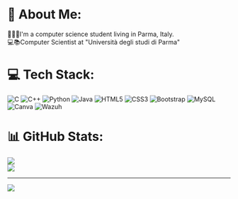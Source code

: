 # 💫 About Me:
👨🏻‍💻I'm a computer science student living in Parma, Italy.<br>💻📚Computer Scientist at "Università degli studi di Parma"


# 💻 Tech Stack:
![C](https://img.shields.io/badge/c-%2300599C.svg?style=flat&logo=c&logoColor=white) ![C++](https://img.shields.io/badge/c++-%2300599C.svg?style=flat&logo=c%2B%2B&logoColor=white) ![Python](https://img.shields.io/badge/python-3670A0?style=flat&logo=python&logoColor=ffdd54) ![Java](https://img.shields.io/badge/java-%23ED8B00.svg?style=flat&logo=java&logoColor=white) ![HTML5](https://img.shields.io/badge/html5-%23E34F26.svg?style=flat&logo=html5&logoColor=white) ![CSS3](https://img.shields.io/badge/css3-%231572B6.svg?style=flat&logo=css3&logoColor=white) ![Bootstrap](https://img.shields.io/badge/bootstrap-%23563D7C.svg?style=flat&logo=bootstrap&logoColor=white) ![MySQL](https://img.shields.io/badge/mysql-%2300f.svg?style=flat&logo=mysql&logoColor=white) ![Canva](https://img.shields.io/badge/Canva-%2300C4CC.svg?style=flat&logo=Canva&logoColor=white) ![Wazuh](https://img.shields.io/badge/Wazuh-beginner-blue)
# 📊 GitHub Stats:
![](https://github-readme-stats.vercel.app/api?username=simonecandio&theme=dark&hide_border=false&include_all_commits=false&count_private=false)<br/>
![](https://github-readme-streak-stats.herokuapp.com/?user=simonecandio&theme=dark&hide_border=false)<br/>

---
[![](https://visitcount.itsvg.in/api?id=simonecandio&icon=0&color=1)](https://visitcount.itsvg.in)

<!-- Proudly created with GPRM ( https://gprm.itsvg.in ) -->
